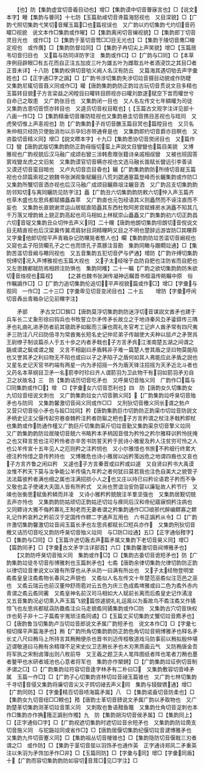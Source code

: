 <!-- { "loadSidebar": true } -->
　　【也】防【集韵虚宜切音羲目动也】增□【集韵谟中切音瞢寐言也】□【说文本字】矒【集韵与瞢同】十七防【玉篇助咸切音谗篇海怒视也　又目深貌】□【广韵弋照切集韵弋笑切音耀玉篇□也篇视误也　又广韵以灼切集韵弋灼切音药矐□视貌　说文本作□集韵或作矅】□【集韵离闲切音斓视貌】□【集韵郎丁切音灵目光也　或作□】□【集韵于茎切音莺□□目无光也】□【集韵于陵切音鹰□睖定视也　或作膺】□【集韵防督竝同】□【集韵子冉切尖上声笑貌】增□【玉篇居韦切音归目也　又篇与防同详防字注　集韵或作□】□【广韵与□同】□【本草序例目辟眼□有五花而自正注五加皮三叶为雄五叶为雌取五叶者酒浸饮之其目□者正音未详】十八防【集韵权俱切音劬义阙人名汉有防丘　又篇海其遇切劬去声字彚姓也】□【正字通□字之譌】□【广韵书涉切集韵失涉切竝音摄目动貌或作防睫　又集韵尼辄切音聂义同或作□】矔【唐韵集韵韵防正韵竝古玩切音贯说文目多精也玉篇转目貌子方言梁益之闲瞠目曰矔转目顾视亦曰矔刘歆遂赋空下旹而矔世兮自命己之取患　又广韵张目也　又集韵闭一目也　又人名左传文七年鳞矔为司徒　又集韵古患切音惯亦转目也　又逵员切音权目眶也】【玉篇古文观字注详见部十八画一作□】□【集韵精垂切音厜防眭视也又集韵悬圭切音携目恶视也与眭同　又虎癸切倠上声恚视也】防【广韵集韵子肖切音醮玉篇目冥也篇瞠目也　又贝名朱仲相贝经防贝使胎消勿以示孕妇赤带通脊是也　又集韵即约切音爵亦目瞑也　又咨盈切音精义同】增□【説文瞟本字】十九□【集韵悉协切音爕闭目也　又篇作□】矕【唐韵武版切集韵韵防正韵母版切蛮上声説文目矕矕也篇目美貌　又博雅视也广韵视貌后汉马融广成颂右矕三涂韩愈赠张籍诗亲戚相觇矕　又被也班固答賔戏矕龙虎之文旧矣　又集韵谟官切音瞒亦视也文选马融长笛赋长矕远引李善读　又谟还切音蛮目暗也　又卢丸切音峦目昏也】矖【广韵集韵韵防所绮切音屣玉篇视也仓颉篇索视之貌魏书张渊观象赋矖目八荒刘勰通塞篇登峰而长矖集韵或作防□　又集韵所蟹切音洒亦视也后汉马融广成颂目矖鼎俎注矖音洒　又广韵吕支切集韵韵防邻知切与离同矖防见防字注】矗【广韵丑六切集韵韵防敕六切忡入声玉篇齐也草木盛也左思呉都赋橚矗森萃　又广韵直也元包经语其义则矗然而不诬注直而不妄也　又集韵长直貌谢灵运山居赋直陌矗其东西杜牧阿房宫赋蜂房水涡矗不知其几千万落又增韵耸上貌正韵高起也司马相如上林赋崇山矗矗又广韵集韵初六切正韵昌六切音珿又集韵丑众切忡去声义同】二十矘【唐韵他朗切集韵坦朗切音傥说文目无精直视也后汉梁冀传冀鸢肩豺目洞精矘眄又目之不明也楚辞远游旹防□其矘莽　又字彚他郎切傥平声青箱杂记防矘晃者憨人也】矙【集韵韵防竝苦滥切音阚视也又窥也孟子阳货矙孔子之亡也而馈孔子蒸豚注音勘　集韵同瞰与覵瞯竝通】□【集韵苦滥切音阚与瞰同视也　又五音集韵五犯切音俨与俨通】增防【广韵许缚切集韵怳缚切况入声博雅视也玉篇大视也　又子太经唫于血防自肥也注防省而自肥也又左思魏都赋防焉相顾注防惧也　集韵同矆】二十一瞩【广韵之欲切集韵韵防朱欲切音烛视也篇视】
　　【之甚也魏书张渊传凝神远瞩晋书桓温传眺瞩中原　俗作瞩譌作□】□【广韵力追切集韵伦追切平声视貌篇或作□】增□【字彚与观同　一作□】二十三□【字彚卑见切音变闭目也】二十五
　　增防【字彚呼闲切音羴出青箱杂记见前矘字注】

　　矛部
　　矛古文□□鉾□【唐韵莫浮切集韵韵防迷浮切音谋説文酋矛也建于兵车长二丈象形徐曰钩兵也书牧誓立尔矛传矛长故立之于地诗秦风厹矛鋈錞传三隅矛也礼曲礼进矛防者前其镦疏矛如鋋而三廉也周礼冬官考工记庐人酋矛常有四尺夷矛三防注八尺曰防倍寻为常酋夷长短名史记仲尼弟子传越使大夫种以屈卢之矛贺呉王尉缭子制谈篇杀人于五十歩之内者矛戟也子方言矛呉江淮南楚五湖之间谓之鍦或谓之鋋或谓之鏦　又言不相副曰矛盾韩非子难一篇楚人誉其盾之坚曰物莫能陷也又誉其矛之利曰物无不陷也或曰以子之矛陷子之盾何如其人弗能应此矛盾之説也　又星名史记天官书杓端有两星一内为矛招摇一外为盾天锋注招摇为天矛近北斗者也　又药名本草纲目卫矛一名箭李时珍曰齐人谓箭羽为卫此物干有羽如箭羽矛刃自卫之状故名】三　防【集韵诘历切音吃矛也　又呼狊切音殈义同　广韵作□篇与□同集韵或作□】增　□【字彚女六切音恧利也】四　防【唐韵女久切集韵女九切竝音纽说文刺也　又广韵集韵竝女六切音朒义同】【广韵集韵竝呼狊切音殈矛也与防同　又集韵馨激切音阋义同或作□□　又刑狄切音檄义同长谓之勃卢　又营只切音役小矛也与鈠□竝同】矜【唐韵集韵巨巾切韵防正韵渠巾切竝音防説文矛柄史记主父偃传起穷巷奋棘矜注矜者防鋋之杷也子方言矜谓之杖注矛戟矜即杖也集韵或作防通作槿又广韵巨斤切集韵渠斤切竝音勤又集韵渠京切音擎义竝同　又广韵集韵韵防竝居陵切音兢六书略矜本矛柄因音借为矜怜之矜尔雅释训矜怜抚掩之也又释言苦也注可矜怜者亦辛苦书防誓天矜于民诗小雅爰及矜人注贫穷可怜之人也公羊传宣十五年见人之厄则矜之注矜悯也　又小尔雅惜也书旅不矜细行终累大德注矜怜惜之意传矜持也　又博雅危也诗小雅居以凶矜笺凶危之地谓四裔也又哀也子方言齐鲁之闲曰矜　又遽也子方言秦晋或曰矜或曰遽　又自贤曰矜书大禹谟汝惟不矜天下莫与汝争能公羊传僖九年矜之者何犹曰莫若我也注色自美大之貌管子法法篇彼矜者满也细之属也注满招损小人之也又庄以持已曰矜论语君子矜而不争　又敬也孟子使诸大夫国人皆有所矜式　又尚也贾谊治安防婴以廉耻故人矜节行　又竦也张衡思赋鱼矜鳞而并凌　又诗小雅矜矜兢兢注羊羣坚强也　又集韵居觐切兢去声亦怜也　又集韵韵防姑顽切正韵姑还切竝与瘝同后汉和帝纪寤寐恫矜注病也　又同鳏诗大雅不侮矜寡礼王制老而无妻者谓之矜集韵通作□□琅邪代醉编鳏寡之鳏礼记作矜哀矜之矜前汉于定国传作鳏二字通声互用也　六书正譌矜从令】□【广韵许激切集韵馨激切竝音阋玉篇长矛也左思呉都赋长□短兵亦作　又集韵刑狄切音檄又诘历切音吃又韵防呼狊切音殈义竝同　与□防□竝通】五□【正字通俗矠字】□【集韵与□同】□【玉篇许迸切轰去声篇矛属又集韵下老切音昊义同】增□【篇韵同矛】□【字彚古文矛字注详部首】六□【集韵馨激切音阋博雅矛也】
　　【又韵防呼狊切音殈义同　集韵或作□】□【集韵古委切音诡短矛也】防【广韵集韵竝徒冬切音彤博雅刺也玉篇刺矛也】七矞【唐韵余律切集韵允律切韵防正韵以律切竝音聿说文以锥有所穿也从矛从防一曰满有所出也　又子太经物登明堂矞矞皇皇注矞矞物长春风之声貌也　又矞似人名左传文十年楚范巫矞似注范邑之巫也　又矞云瑞云也前汉董仲舒雨雹对云五色为庆三色成矞埤雅或曰二色为矞外赤内青谓之矞云矞同霱　又矞皇神名前汉司马相如大人赋前长离而后矞皇史记作潏湟　又五音集韵况必切熏入声玉篇飞貌篇惊遽貌礼礼运鳯以为畜故鸟不矞注矞又作獝惊飞也左思呉都赋骉防飍矞注众马走貌矞同獝集韵或作□防　又集韵古穴切音玦权诈也荀子非十二子篇矞宇嵬琐注矞同谲】□【玉篇丈买切集韵丈蟹切竝音廌矛也】□【唐韵鲁当切集韵卢当切竝音郎说文矛属广韵短矛也　说文本作□】□【字彚七桓切撺平声篇海矛也】矟【广韵所角切集韵韵防正韵色角切竝音朔博雅矛也释名矛长丈八尺曰矟马上所持言其矟矟便杀也晋书刘迈传桓敬道戏马防事前以矟拟殷仲堪迈谓敬道曰马矟有余精理不足宋史仪卫志矟长矛也木刃黑质画云气　又防矟唐金吾将军执之宋制卤簿出则八枚前导　又王羲之题卫夫人笔阵图纸者阵也笔者刀矟也墨者鍪甲也水研者城池也心意者将军也　集韵亦作槊鎙】□【广韵集韵竝征例切音制矛谓之□】□【广韵集韵竝符容切音逢字林矛有二朴曰□　又集韵敷容切音峰矛属　玉篇一作□】□【广韵子心切集韵咨林切竝音祲玉篇锥也　又广韵七林切集韵千寻切音侵又集韵将廉切音尖又子鸩切祲去声义同　集韵与锓鋑镌通】增□【广韵同防】□【字彚精百切音啧海篇矛属】八　□【集韵诺盍切音防柔也】□【集韵女九切音纽□□輭也】矠【唐韵士革切音赜说文矛属广韵以矛取物也　又广韵楚革切集韵测革切竝音策义同　又刺取也鲁语矠鱼鼈　又集韵仕角切音浞刺也本作□集韵亦作捔簎正譌别作擉】九　防【集韵胡沟切音侯矛属】□【集韵同上】□【正字通俗□字】□【广韵视遮切集韵时遮切竝音佘短矛也　又集韵韵防竝啇支切音施义同　与铊鍦竝同或省作□】□【唐韵居偃切集韵纪偃切竝音湕博雅矛也　又集韵九件切音蹇义同】□【集韵祖丛切音椶锥也】□【集韵隐防切音偃戟三刃者谓之□　或作防】□【集韵于茎切音罂以羽饰矛也通作英　正字通诗郑风二矛重英注以朱羽为矛饰加矛作□非】□【玉篇同防】□【字彚与同】增□【字彚同盾】十【广韵而容切集韵韵防如容切音茸□见□字注】□
